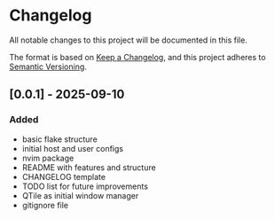 # Changelog

All notable changes to this project will be documented in this file.

The format is based on [Keep a Changelog](https://keepachangelog.com/en/1.1.0/),
and this project adheres to [Semantic Versioning](https://semver.org/spec/v2.0.0.html).

## [0.0.1] - 2025-09-10

### Added

- basic flake structure
- initial host and user configs
- nvim package
- README with features and structure
- CHANGELOG template
- TODO list for future improvements
- QTile as initial window manager
- gitignore file